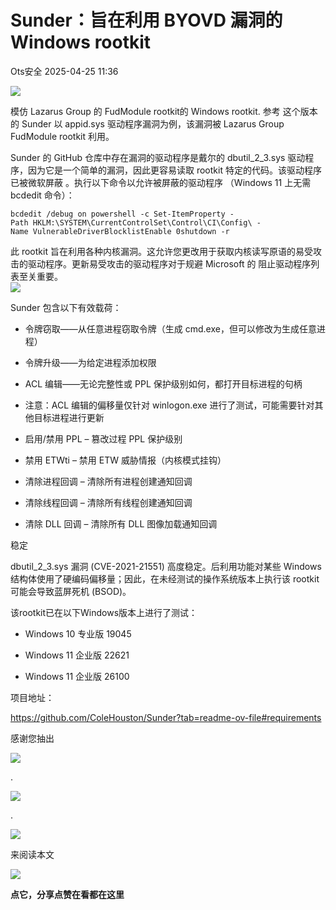 #  Sunder：旨在利用 BYOVD 漏洞的 Windows rootkit   
 Ots安全   2025-04-25 11:36  
  
![](https://mmbiz.qpic.cn/mmbiz_gif/bL2iaicTYdZn7gtxSFZlfuCW6AdQib8Q1onbR0U2h9icP1eRO6wH0AcyJmqZ7USD0uOYncCYIH7ZEE8IicAOPxyb9IA/640?wx_fmt=gif "")  
  
模仿 Lazarus Group 的 FudModule rootkit的 Windows rootkit. 参考 这个版本的 Sunder 以 appid.sys 驱动程序漏洞为例，该漏洞被 Lazarus Group FudModule rootkit 利用。  
  
Sunder 的 GitHub 仓库中存在漏洞的驱动程序是戴尔的 dbutil_2_3.sys 驱动程序，因为它是一个简单的漏洞，因此更容易读取 rootkit 特定的代码。该驱动程序 已被微软屏蔽 。执行以下命令以允许被屏蔽的驱动程序 （Windows 11 上无需 bcdedit 命令）：  
  
```
bcdedit /debug on powershell -c Set-ItemProperty -Path HKLM:\SYSTEM\CurrentControlSet\Control\CI\Config\ -Name VulnerableDriverBlocklistEnable 0shutdown -r
```  
  
  
此 rootkit 旨在利用各种内核漏洞。这允许您更改用于获取内核读写原语的易受攻击的驱动程序。更新易受攻击的驱动程序对于规避 Microsoft 的 阻止驱动程序列表至关重要。  
![](https://mmbiz.qpic.cn/sz_mmbiz_jpg/rWGOWg48taceQtGiaZyH4CbibLNepj1CyOib5XbxawQfeibRicLnmpauAJIadwkIJc0yE4KN8mendcJlB2C3jMv3Htw/640?wx_fmt=webp&from=appmsg "")  
  
Sunder 包含以下有效载荷：  
- 令牌窃取——从任意进程窃取令牌（生成 cmd.exe，但可以修改为生成任意进程）  
  
- 令牌升级——为给定进程添加权限  
  
- ACL 编辑——无论完整性或 PPL 保护级别如何，都打开目标进程的句柄  
  
- 注意：ACL 编辑的偏移量仅针对 winlogon.exe 进行了测试，可能需要针对其他目标进程进行更新  
  
- 启用/禁用 PPL – 篡改过程 PPL 保护级别  
  
- 禁用 ETWti – 禁用 ETW 威胁情报（内核模式挂钩）  
  
- 清除进程回调 – 清除所有进程创建通知回调  
  
- 清除线程回调 – 清除所有线程创建通知回调  
  
- 清除 DLL 回调 – 清除所有 DLL 图像加载通知回调  
  
稳定  
  
dbutil_2_3.sys 漏洞 (CVE-2021-21551) 高度稳定。后利用功能对某些 Windows 结构体使用了硬编码偏移量；因此，在未经测试的操作系统版本上执行该 rootkit 可能会导致蓝屏死机 (BSOD)。  
  
该rootkit已在以下Windows版本上进行了测试：  
- Windows 10 专业版 19045  
  
- Windows 11 企业版 22621  
  
- Windows 11 企业版 26100  
  
项目地址：  
  
https://github.com/ColeHouston/Sunder?tab=readme-ov-file#requirements  
  
  
感谢您抽出  
  
![](https://mmbiz.qpic.cn/mmbiz_gif/Ljib4So7yuWgdSBqOibtgiaYWjL4pkRXwycNnFvFYVgXoExRy0gqCkqvrAghf8KPXnwQaYq77HMsjcVka7kPcBDQw/640?wx_fmt=gif "")  
  
.  
  
![](https://mmbiz.qpic.cn/mmbiz_gif/Ljib4So7yuWgdSBqOibtgiaYWjL4pkRXwycd5KMTutPwNWA97H5MPISWXLTXp0ibK5LXCBAXX388gY0ibXhWOxoEKBA/640?wx_fmt=gif "")  
  
.  
  
![](https://mmbiz.qpic.cn/mmbiz_gif/Ljib4So7yuWgdSBqOibtgiaYWjL4pkRXwycU99fZEhvngeeAhFOvhTibttSplYbBpeeLZGgZt41El4icmrBibojkvLNw/640?wx_fmt=gif "")  
  
来阅读本文  
  
![](https://mmbiz.qpic.cn/mmbiz_gif/Ljib4So7yuWge7Mibiad1tV0iaF8zSD5gzicbxDmfZCEL7vuOevN97CwUoUM5MLeKWibWlibSMwbpJ28lVg1yj1rQflyQ/640?wx_fmt=gif "")  
  
**点它，分享点赞在看都在这里**  
  
  
